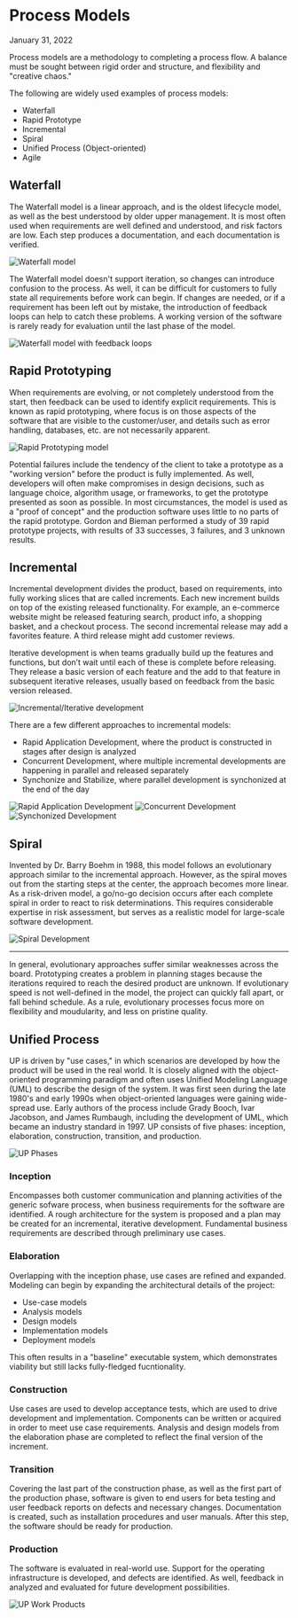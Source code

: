 # Process Models
January 31, 2022

Process models are a methodology to completing a process flow. A balance must be sought between rigid order and structure, and flexibility and "creative chaos."

The following are widely used examples of process models:
- Waterfall
- Rapid Prototype
- Incremental
- Spiral
- Unified Process (Object-oriented)
- Agile

## Waterfall
The Waterfall model is a linear approach, and is the oldest lifecycle model, as well as the best understood by older upper management. It is most often used when requirements are well defined and understood, and risk factors are low. Each step produces a documentation, and each documentation is verified.

![Waterfall model](../images/waterfall.png)

The Waterfall model doesn't support iteration, so changes can introduce confusion to the process. As well, it can be difficult for customers to fully state all requirements before work can begin. If changes are needed, or if a requirement has been left out by mistake, the introduction of feedback loops can help to catch these problems. A working version of the software is rarely ready for evaluation until the last phase of the model.

![Waterfall model with feedback loops](../images/waterfall-feedback.png)

## Rapid Prototyping
When requirements are evolving, or not completely understood from the start, then feedback can be used to identify explicit requirements. This is known as rapid prototyping, where focus is on those aspects of the software that are visible to the customer/user, and details such as error handling, databases, etc. are not necessarily apparent.

![Rapid Prototyping model](../images/rapid-proto.png)

Potential failures include the tendency of the client to take a prototype as a "working version" before the product is fully implemented. As well, developers will often make compromises in design decisions, such as language choice, algorithm usage, or frameworks, to get the prototype presented as soon as possible. In most circumstances, the model is used as a "proof of concept" and the production software uses little to no parts of the rapid prototype. Gordon and Bieman performed a study of 39 rapid prototype projects, with results of 33 successes, 3 failures, and 3 unknown results.

## Incremental
Incremental development divides the product, based on requirements, into fully working slices that are called increments. Each new increment builds on top of the existing released functionality. For example, an e-commerce website might be released featuring search, product info, a shopping basket, and a checkout process. The second incremental release may add a favorites feature. A third release might add customer reviews.

Iterative development is when teams gradually build up the features and functions, but don’t wait until each of these is complete before releasing. They release a basic version of each feature and the add to that feature in subsequent iterative releases, usually based on feedback from the basic version released.

![Incremental/Iterative development](../images/inc-iter.png)

There are a few different approaches to incremental models:
- Rapid Application Development, where the product is constructed in stages after design is analyzed
- Concurrent Development, where multiple incremental developments are happening in parallel and released separately
- Synchonize and Stabilize, where parallel development is synchonized at the end of the day

![Rapid Application Development](../images/rad.png)
![Concurrent Development](../images/concurrent.png)
![Synchonized Development](../images/sync.png)

## Spiral
Invented by Dr. Barry Boehm in 1988, this model follows an evolutionary approach similar to the incremental approach. However, as the spiral moves out from the starting steps at the center, the approach becomes more linear. As a risk-driven model, a go/no-go decision occurs after each complete spiral in order to react to risk determinations. This requires considerable expertise in risk assessment, but serves as a realistic model for large-scale software development.

![Spiral Development](../images/spiral.png)

---

In general, evolutionary approaches suffer similar weaknesses across the board. Prototyping creates a problem in planning stages because the iterations required to reach the desired product are unknown. If evolutionary speed is not well-defined in the model, the project can quickly fall apart, or fall behind schedule. As a rule, evolutionary processes focus more on flexibility and moudularity, and less on pristine quality.

## Unified Process
UP is driven by "use cases," in which scenarios are developed by how the product will be used in the real world. It is closely aligned with the object-oriented programming paradigm and often uses Unified Modeling Language (UML) to describe the design of the system. It was first seen during the late 1980's and early 1990s when object-oriented languages were gaining wide-spread use. Early authors of the process include Grady Booch, Ivar Jacobson, and James Rumbaugh, including the development of UML, which became an industry standard in 1997. UP consists of five phases: inception, elaboration, construction, transition, and production.

![UP Phases](../images/up-phases.png)

### Inception
Encompasses both customer communication and planning activities of the generic sofware process, when business requirements for the software are identified. A rough architecture for the system is proposed and a plan may be created for an incremental, iterative development. Fundamental business requirements are described through preliminary use cases.

### Elaboration
Overlapping with the inception phase, use cases are refined and expanded. Modeling can begin by expanding the architectural details of the project:
- Use-case models
- Analysis models
- Design models
- Implementation models
- Deployment models

This often results in a "baseline" executable system, which demonstrates viability but still lacks fully-fledged fucntionality.

### Construction
Use cases are used to develop acceptance tests, which are used to drive development and implementation. Components can be written or acquired in order to meet use case requirements. Analysis and design models from the elaboration phase are completed to reflect the
final version of the increment.

### Transition
Covering the last part of the construction phase, as well as the first part of the production phase, software is given to end users for beta testing and user feedback reports on defects and necessary changes. Documentation is created, such as installation procedures and user manuals. After this step, the software should be ready for production.

### Production
The software is evaluated in real-world use. Support for the operating infrastructure is developed, and defects are identified. As well, feedback in analyzed and evaluated for future development possibilities.

![UP Work Products](../images/up-phase-products.png)